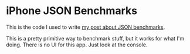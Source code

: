 # iPhone JSON Benchmarks

This is the code I used to write [my post about JSON benchmarks](http://samsoff.es/post/iphone-json-benchmarks).

This is a pretty primitive way to benchmark stuff, but it works for what I'm doing. There is no UI for this app. Just look at the console.

